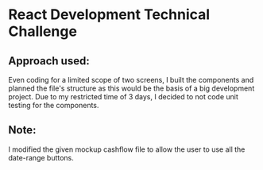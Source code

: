 # React Development Technical Challenge

## Approach used:

Even coding for a limited scope of two screens, I built the
components and planned the file's structure as this would be the
basis of a big development project.
Due to my restricted time of 3 days, I decided to not code
unit testing for the components.

## Note:

I modified the given mockup cashflow file to allow the user to use all the
date-range buttons.
